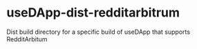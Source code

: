 # useDApp-dist-redditarbitrum
Dist build directory for a specific build of useDApp that supports RedditArbitum 
